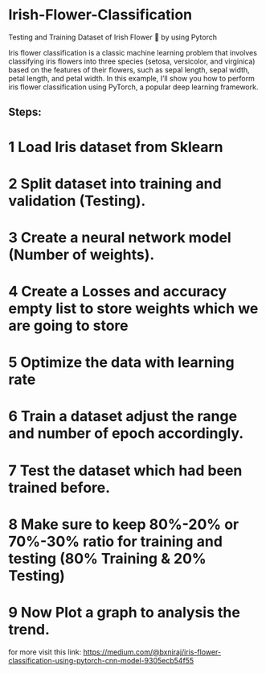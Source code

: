 # Irish-Flower-Classification
Testing and Training Dataset of Irish Flower 🌺 by using Pytorch

Iris flower classification is a classic machine learning problem that involves classifying iris flowers into three species (setosa, versicolor, and virginica) based on the features of their flowers, such as sepal length, sepal width, petal length, and petal width. 
In this example, I’ll show you how to perform iris flower classification using PyTorch, a popular deep learning framework.

## Steps:

# 1 Load Iris dataset from Sklearn 
# 2 Split dataset into training and validation (Testing).
# 3 Create a neural network model (Number of weights).
# 4 Create a Losses and accuracy empty list to store weights which we are going to store
# 5 Optimize the data with learning rate
# 6 Train a dataset adjust the range and number of epoch accordingly.
# 7 Test the dataset which had been trained before.
# 8 Make sure to keep 80%-20% or 70%-30% ratio for training and testing (80% Training & 20% Testing)
# 9 Now Plot a graph to analysis the trend.


for more visit this link: https://medium.com/@bxniraj/iris-flower-classification-using-pytorch-cnn-model-9305ecb54f55